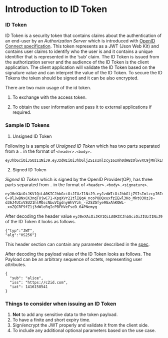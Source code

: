 # Introduction to ID Token

### ID Token
ID Token is a security token that contains claims about the authentication of an end-user by an *Authorization Server*
which is introduced with [OpenID Connect specification](https://openid.net/specs/openid-connect-core-1_0.html#IDToken).
This token represents as a JWT (Json Web Kit) and contains user claims to identify who the user is and it contains a unique 
identifier that is represented in the ‘sub’ claim. The ID Token is issued from the authorization server and the audience
of the ID Token is the client application. The client application will validate the ID Token based on the signature value
and can interpret the value of the ID Token. To secure the ID Tokens the token should be signed and it can be also encrypted.

There are two main usage of the id token.

1. To exchange with the access token.

2. To obtain the user information and pass it to external applications if required.



### Sample ID Tokens

1. Unsigned ID Token

Following is a sample of *Unsigned ID Token* which has two parts separated from a `.` in the format of 
`<header>.<body>.`

```
eyJhbGciOiJSUzI1NiJ9.eyJzdWIiOiJhbGljZSIsImlzcyI6Imh0dHBzOlwvXC9jMmlkLmNvbSIsImlhdCI6MTQxNjE1ODU0MX0
```


2. Signed ID Token

*Signed ID Token* which is signed by the OpenID Provider(OP), has three parts separated from `.` in the format of `<header>.<body>.<signature>`.

```
eyJ0eXAiOiJKV1QiLA0KICJhbGciOiJIUzI1NiJ9.eyJzdWIiOiJhbGljZSIsImlzcyI6Imh0dHBzOlwvXC9jMmlkLmNvbSIsImlhdCI6MTQxNjE1ODU0MX0.iTf0eDBF-6-OlJwBNxCK3nqTUjwC71-KpqXVr21tlIQq4_ncoPODQxuxfzIEwl3Ko_Mkt030zJs-d36J4UCxVSU21hlMOscNbuVIgdnyWhVYzh_-v2SZGfye9GxAhKOWL-_xoZQCRF9fZ1j3dWleRqIcPBFHVeFseD_64PNemyg
```

After decoding the header value `eyJ0eXAiOiJKV1QiLA0KICJhbGciOiJIUzI1NiJ9`  of the ID Token it looks as follows.

```
{"typ":"JWT",
"alg":"HS256"}
```
This header section can contain any parameter described in the [spec](https://tools.ietf.org/html/rfc7515#section-4.1).

After decoding the payload value of the ID Token looks as follows.  The Payload can be an arbitrary sequence of octets, representing user attributes.

```
{
  "sub": "alice",
  "iss": "https://c2id.com",
  "iat": 1416158541
}
```

### Things to consider when issuing an ID Token
1. **Not** to add any sensitive data to the token payload.
2. To have a finite and short expiry time.
3. Sign/encrypt the JWT properly and validate it from the client side.
4. To include any additional optional parameters based on the use case.
